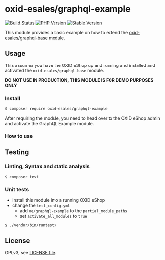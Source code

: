 # oxid-esales/graphql-example

[![Build Status](https://img.shields.io/travis/com/OXID-eSales/graphql-example-module.svg?style=for-the-badge&logo=travis)](https://travis-ci.com/OXID-eSales/graphql-example-module) [![PHP Version](https://img.shields.io/packagist/php-v/oxid-esales/graphql-example.svg?style=for-the-badge)](https://github.com/oxid-esales/graphql-example-module) [![Stable Version](https://img.shields.io/packagist/v/oxid-esales/graphql-example.svg?style=for-the-badge&label=latest)](https://packagist.org/packages/oxid-esales/graphql-example)

This module provides a basic example on how to extend the [oxid-esales/graphql-base](https://github.com/OXID-eSales/graphql-base-module) module.

## Usage

This assumes you have the OXID eShop up and running and installed and activated the `oxid-esales/graphql-base` module.

**DO NOT USE IN PRODUCTION, THIS MODULE IS FOR DEMO PURPOSES ONLY**

### Install

```bash
$ composer require oxid-esales/graphql-example
```

After requiring the module, you need to head over to the OXID eShop admin and
activate the GraphQL Example module.

### How to use

## Testing

### Linting, Syntax and static analysis

```bash
$ composer test
```

### Unit tests

- install this module into a running OXID eShop
- change the `test_config.yml`
  - add `oe/graphql-example` to the `partial_module_paths`
  - set `activate_all_modules` to `true`

```bash
$ ./vendor/bin/runtests
```

## License

GPLv3, see [LICENSE file](LICENSE).
